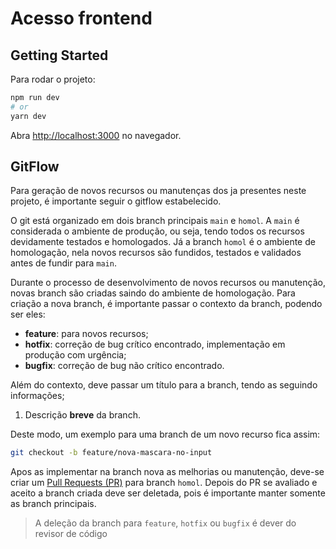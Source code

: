 # Acesso frontend

## Getting Started

Para rodar o projeto:

```bash
npm run dev
# or
yarn dev
```

Abra [http://localhost:3000](http://localhost:3000) no navegador.

## GitFlow

Para geração de novos recursos ou manutenças dos ja presentes neste projeto, é importante seguir o gitflow estabelecido.

O git está organizado em dois branch principais `main` e `homol`. A `main` é considerada o ambiente de produção,
ou seja, tendo todos os recursos devidamente testados e homologados. Já a branch `homol` é o ambiente de homologação,
nela novos recursos são fundidos, testados e validados antes de fundir para `main`.

Durante o processo de desenvolvimento de novos recursos ou manutenção, novas branch são criadas saindo do ambiente de
homologação. Para criação a nova branch, é importante passar o contexto da branch, podendo ser eles:

- **feature**: para novos recursos;
- **hotfix**: correção de bug crítico encontrado, implementação em produção com urgência;
- **bugfix**: correção de bug não crítico encontrado.

Além do contexto, deve passar um título para a branch, tendo as seguindo informações;

1. Descrição **breve** da branch.

Deste modo, um exemplo para uma branch de um novo recurso fica assim:

```bash
git checkout -b feature/nova-mascara-no-input
```

Apos as implementar na branch nova as melhorias ou manutenção, deve-se criar
um [Pull Requests (PR)](https://github.com/Plataforma-TED10523/acesso-frontend/pulls)
para branch `homol`. Depois do PR se avaliado e aceito a branch criada deve ser deletada,
pois é importante manter somente as branch principais.

> A deleção da branch para `feature`, `hotfix` ou `bugfix` é dever do revisor de código
